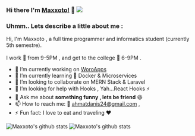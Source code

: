 ### Hi there  I'm [Maxxoto!](https://maxxoto.github.io)  👋 ![](https://visitor-badge.glitch.me/badge?page_id=maxxoto.maxxoto)

### Uhmm.. Lets describe a little about me :
  Hi, I'm Maxxoto , a full time programmer and informatics student (currently 5th semestre).<br><br>
  I work :briefcase: from 9-5PM , and get to the college :book: 6-9PM . 
  
- 🔭 I’m currently working on [WoroApps](https://github.com/users/Maxxoto/projects/2)
- 🌱 I’m currently learning :whale: Docker & Microservices
- 👯 I’m looking to collaborate on MERN Stack & Laravel
- 🤔 I’m looking for help with Hooks , Yah...React Hooks  :zap:
- 💬 Ask me about **something funny , lets be friend** :smiley:
- 📫 How to reach me: :email: ahmatdanis24@gmail.com  , <img src=''>
- ⚡ Fun fact: I love to eat and traveling :heart:


![Maxxoto's github stats](https://github-readme-stats.vercel.app/api/top-langs/?username=maxxoto&layout=compact&hide_border=true)
![Maxxoto's github stats](https://github-readme-stats.vercel.app/api?username=Maxxoto&show_icons=true&hide_border=true)
